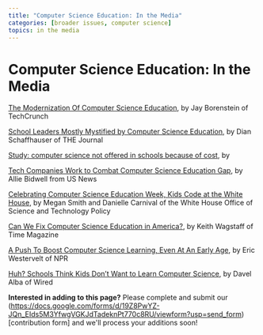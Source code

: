 ```yaml
---
title: "Computer Science Education: In the Media"
categories: [broader issues, computer science]
topics: in the media
---
```


# Computer Science Education: In the Media

[The Modernization Of Computer Science Education](http://techcrunch.com/2014/07/23/modernizing-computer-science-education/), by Jay Borenstein of TechCrunch

[School Leaders Mostly Mystified by Computer Science Education](http://thejournal.com/articles/2015/02/02/school-leaders-mostly-mystified-by-computer-science-education.aspx), by Dian Schaffhauser of THE Journal

[Study: computer science not offered in schools because of cost](http://www.kvia.com/news/education/study-computer-science-not-offered-in-schools-because-of-cost/35014878), by

[Tech Companies Work to Combat Computer Science Education Gap](http://www.usnews.com/news/articles/2013/12/27/tech-companies-work-to-combat-computer-science-education-gap), by Allie Bidwell from US News

[Celebrating Computer Science Education Week, Kids Code at the White House](https://www.whitehouse.gov/blog/2014/12/08/celebrating-computer-science-education-week-kids-code-white-house), by Megan Smith and Danielle Carnival of the White House Office of Science and Technology Policy

[Can We Fix Computer Science Education in America?](http://techland.time.com/2012/07/16/can-we-fix-computer-science-education-in-america/), by Keith Wagstaff of Time Magazine

[A Push To Boost Computer Science Learning, Even At An Early Age](http://www.npr.org/sections/alltechconsidered/2014/02/17/271151462/a-push-to-boost-computer-science-learning-even-at-an-early-age), by Eric Westervelt of NPR

[Huh? Schools Think Kids Don’t Want to Learn Computer Science](http://www.wired.com/2015/08/schools-dont-think-kids-want-learn-computer-science/), by Davel Alba of Wired


__Interested in adding to this page?__ Please complete and submit our (https://docs.google.com/forms/d/19Z8PwYZ-JQn_EIds5M3YfwgVGKJdTadeknPt770c8RU/viewform?usp=send_form)[contribution form] and we'll process your additions soon!</p>
